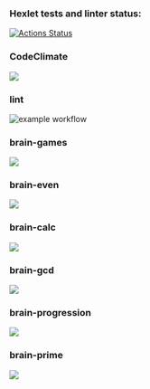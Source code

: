 ### Hexlet tests and linter status:
[![Actions Status](https://github.com/suep1984/python-project-lvl1/workflows/hexlet-check/badge.svg)](https://github.com/suep1984/python-project-lvl1/actions)

### CodeClimate
<a href="https://codeclimate.com/github/codeclimate/codeclimate/maintainability"><img src="https://api.codeclimate.com/v1/badges/a99a88d28ad37a79dbf6/maintainability" /></a>

### lint
![example workflow](https://github.com/suep1984/python-project-lvl1/workflows/lint/badge.svg)

### brain-games
<a href="https://asciinema.org/a/7HpbdfvL9OOTPiOUVk9ZSktEH" target="_blank"><img src="https://asciinema.org/a/7HpbdfvL9OOTPiOUVk9ZSktEH.svg" /></a>

### brain-even
<a href="https://asciinema.org/a/ucYAUsUlnwBQsQlUupZdYNrYq" target="_blank"><img src="https://asciinema.org/a/ucYAUsUlnwBQsQlUupZdYNrYq.svg" /></a>

### brain-calc
<a href="https://asciinema.org/a/6ZpGmDpzIV7m909BQNPt5do9x" target="_blank"><img src="https://asciinema.org/a/6ZpGmDpzIV7m909BQNPt5do9x.svg" /></a>

### brain-gcd
<a href="https://asciinema.org/a/lh1Bj0Jtncv5KzBI3wnKFXojH" target="_blank"><img src="https://asciinema.org/a/lh1Bj0Jtncv5KzBI3wnKFXojH.svg" /></a>

### brain-progression
<a href="https://asciinema.org/a/0GgPkUimTbPqL5jbLfvjiAT06" target="_blank"><img src="https://asciinema.org/a/0GgPkUimTbPqL5jbLfvjiAT06.svg" /></a>

### brain-prime
<a href="https://asciinema.org/a/tgAVbCiyCpdWibqJGwy3XYbFI" target="_blank"><img src="https://asciinema.org/a/tgAVbCiyCpdWibqJGwy3XYbFI.svg" /></a>

